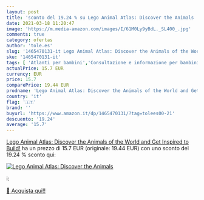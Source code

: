 ```yaml
---
layout: post
title: 'sconto del 19.24 % su Lego Animal Atlas: Discover the Animals   '
date: 2021-03-18 11:20:47
image: 'https://m.media-amazon.com/images/I/61M0Ly9yBdL._SL400_.jpg'
comments: true
category: ofertas
author: 'tole.es'
slug: '1465470131-it Lego Animal Atlas: Discover the Animals of the World and...'
sku: '1465470131-it'
tags: [ 'Atlanti per bambini','Consultazione e informazione per bambini','Libri','Libri per bambini','Libri per bambini sugli animali','Testi di formazione e consultazione per bambini', ]
actualPrice: 15.7 EUR
currency: EUR
price: 15.7
comparePrice: 19.44 EUR
prodname: 'Lego Animal Atlas: Discover the Animals of the World and Get Inspired to Build!'
country: 'it'
flag: '🇮🇹'
brand: ''
buyurl: 'https://www.amazon.it/dp/1465470131/?tag=tolees00-21'
descuento: '19.24'
average: '15.7'
---
```


[Lego Animal Atlas: Discover the Animals of the World and Get Inspired to Build!](https://www.amazon.it/dp/1465470131/?tag=tolees00-21) ha un prezzo di 15.7 EUR (originale: 19.44 EUR) con uno sconto del 19.24 % sconto qui:

[![Lego Animal Atlas: Discover the Animals ](https://m.media-amazon.com/images/I/61M0Ly9yBdL._SL400_.jpg)](https://www.amazon.it/dp/1465470131/?tag=tolees00-21)

ℹ️:


[🛒 Acquista qui!!](https://www.amazon.it/dp/1465470131/?tag=tolees00-21)
